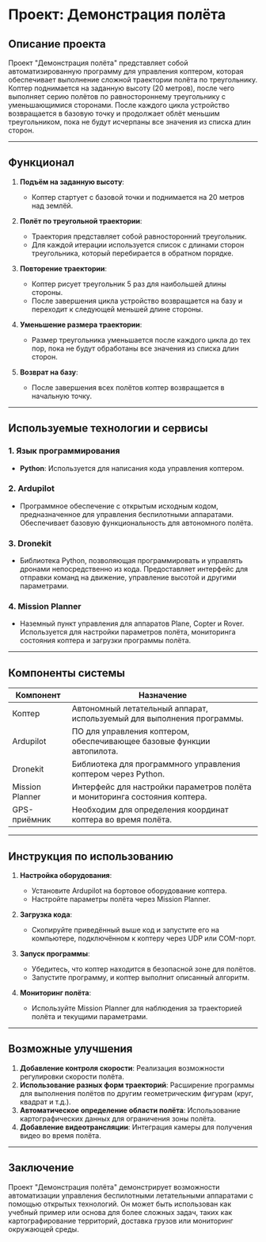 # Проект: Демонстрация полёта

## Описание проекта
Проект "Демонстрация полёта" представляет собой автоматизированную программу для управления коптером, которая обеспечивает выполнение сложной траектории полёта по треугольнику. Коптер поднимается на заданную высоту (20 метров), после чего выполняет серию полётов по равностороннему треугольнику с уменьшающимися сторонами. После каждого цикла устройство возвращается в базовую точку и продолжает облёт меньшим треугольником, пока не будут исчерпаны все значения из списка длин сторон.

---

## Функционал

1. **Подъём на заданную высоту**:
   - Коптер стартует с базовой точки и поднимается на 20 метров над землёй.

2. **Полёт по треугольной траектории**:
   - Траектория представляет собой равносторонний треугольник.
   - Для каждой итерации используется список с длинами сторон треугольника, который перебирается в обратном порядке.

3. **Повторение траектории**:
   - Коптер рисует треугольник 5 раз для наибольшей длины стороны.
   - После завершения цикла устройство возвращается на базу и переходит к следующей меньшей длине стороны.

4. **Уменьшение размера траектории**:
   - Размер треугольника уменьшается после каждого цикла до тех пор, пока не будут обработаны все значения из списка длин сторон.

5. **Возврат на базу**:
   - После завершения всех полётов коптер возвращается в начальную точку.

---

## Используемые технологии и сервисы

### 1. **Язык программирования**
   - **Python**: Используется для написания кода управления коптером.

### 2. **Ardupilot**
   - Программное обеспечение с открытым исходным кодом, предназначенное для управления беспилотными аппаратами. Обеспечивает базовую функциональность для автономного полёта.

### 3. **Dronekit**
   - Библиотека Python, позволяющая программировать и управлять дронами непосредственно из кода. Предоставляет интерфейс для отправки команд на движение, управление высотой и другими параметрами.

### 4. **Mission Planner**
   - Наземный пункт управления для аппаратов Plane, Copter и Rover. Используется для настройки параметров полёта, мониторинга состояния коптера и загрузки программы полёта.

---

## Компоненты системы

| Компонент          | Назначение                                                                 |
|--------------------|---------------------------------------------------------------------------|
| Коптер             | Автономный летательный аппарат, используемый для выполнения программы.    |
| Ardupilot          | ПО для управления коптером, обеспечивающее базовые функции автопилота.     |
| Dronekit           | Библиотека для программного управления коптером через Python.              |
| Mission Planner    | Интерфейс для настройки параметров полёта и мониторинга состояния коптера. |
| GPS-приёмник       | Необходим для определения координат коптера во время полёта.               |

---

## Инструкция по использованию

1. **Настройка оборудования**:
   - Установите Ardupilot на бортовое оборудование коптера.
   - Настройте параметры полёта через Mission Planner.

2. **Загрузка кода**:
   - Скопируйте приведённый выше код и запустите его на компьютере, подключённом к коптеру через UDP или COM-порт.

3. **Запуск программы**:
   - Убедитесь, что коптер находится в безопасной зоне для полётов.
   - Запустите программу, и коптер выполнит описанный алгоритм.

4. **Мониторинг полёта**:
   - Используйте Mission Planner для наблюдения за траекторией полёта и текущими параметрами.

---

## Возможные улучшения
1. **Добавление контроля скорости**: Реализация возможности регулировки скорости полёта.
2. **Использование разных форм траекторий**: Расширение программы для выполнения полётов по другим геометрическим фигурам (круг, квадрат и т.д.).
3. **Автоматическое определение области полёта**: Использование картографических данных для ограничения зоны полёта.
4. **Добавление видеотрансляции**: Интеграция камеры для получения видео во время полёта.

---

## Заключение
Проект "Демонстрация полёта" демонстрирует возможности автоматизации управления беспилотными летательными аппаратами с помощью открытых технологий. Он может быть использован как учебный пример или основа для более сложных задач, таких как картографирование территорий, доставка грузов или мониторинг окружающей среды.
